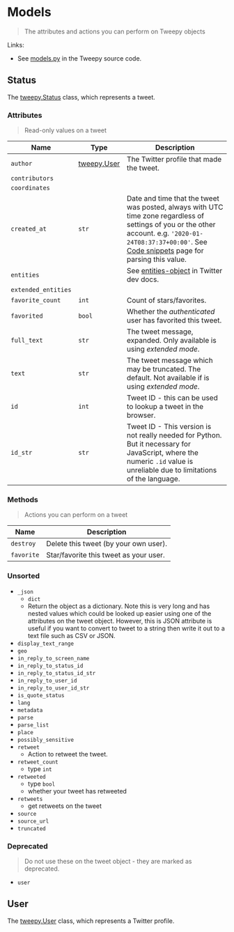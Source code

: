 # Models
> The attributes and actions you can perform on Tweepy objects


Links:

- See [models.py] in the Tweepy source code.


## Status

The [tweepy.Status] class, which represents a tweet.

### Attributes
> Read-only values on a tweet

| Name                | Type                 | Description                                                                                                                                                               |
| ------------------- | -------------------- | ------------------------------------------------------------------------------------------------------------------------------------------------------------------------- |
| `author`            | [tweepy.User](#user) | The Twitter profile that made the tweet.                                                                                                                                  |
| `contributors`      |                      |                                                                                                                                                                           |
| `coordinates`       |                      |                                                                                                                                                                           |
| `created_at`        | `str`                | Date and time that the tweet was posted, always with UTC time zone regardless of settings of you or the other account. e.g. `'2020-01-24T08:37:37+00:00'`. See [Code snippets](code_snippets.md) page for parsing this value.                                              |
| `entities`          |                      | See [entities-object] in Twitter dev docs.                                                                                                                                |
| `extended_entities` |                      |                                                                                                                                                                           |
| `favorite_count`    | `int`                | Count of stars/favorites.                                                                                                                                                 |
| `favorited`         | `bool`               | Whether the *authenticated* user has favorited this tweet.                                                                                                                |
| `full_text`         | `str`                | The tweet message, expanded. Only available is using *extended mode*.                                                                                                     |
| `text`              | `str`                | The tweet message which may be truncated. The default. Not available if is using *extended mode*.                                                                         |
| `id`                | `int`                | Tweet ID - this can be used to lookup a tweet in the browser.                                                                                                             |
| `id_str`            | `str`                | Tweet ID - This version is not really needed for Python. But it necessary for JavaScript, where the numeric `.id` value is unreliable due to limitations of the language. |

[entities-object]: https://developer.twitter.com/en/docs/tweets/data-dictionary/overview/entities-object

### Methods
> Actions you can perform on a tweet

| Name       | Description                            |
| ---------- | -------------------------------------- |
| `destroy`  | Delete this tweet (by your own user).  |
| `favorite` | Star/favorite this tweet as your user. |

### Unsorted

- `_json`
    - `dict`
    - Return the object as a dictionary. Note this is very long and has nested values which could be looked up easier using one of the attributes on the tweet object. However, this is JSON attribute is useful if you want to convert to tweet to a string then write it out to a text file such as CSV or JSON. 
- `display_text_range`
- `geo`
- `in_reply_to_screen_name`
- `in_reply_to_status_id`
- `in_reply_to_status_id_str`
- `in_reply_to_user_id`
- `in_reply_to_user_id_str`
- `is_quote_status`
- `lang`
- `metadata`
- `parse`
- `parse_list`
- `place`
- `possibly_sensitive`
- `retweet`
    - Action to retweet the tweet.
- `retweet_count`
    - type `int`
- `retweeted`
    - type `bool`
    - whether your tweet has retweeted
- `retweets`
    - get retweets on the tweet
- `source`
- `source_url`
- `truncated`

### Deprecated
> Do not use these on the tweet object - they are marked as deprecated.

- `user`


## User

The [tweepy.User] class, which represents a Twitter profile.




[models.py]: [https://github.com/tweepy/tweepy/blob/master/tweepy/models.py
[tweepy.Status]: https://github.com/tweepy/tweepy/blob/v3.8.0/tweepy/models.py#L83
[tweepy.User]: https://github.com/tweepy/tweepy/blob/v3.8.0/tweepy/models.py#L144
